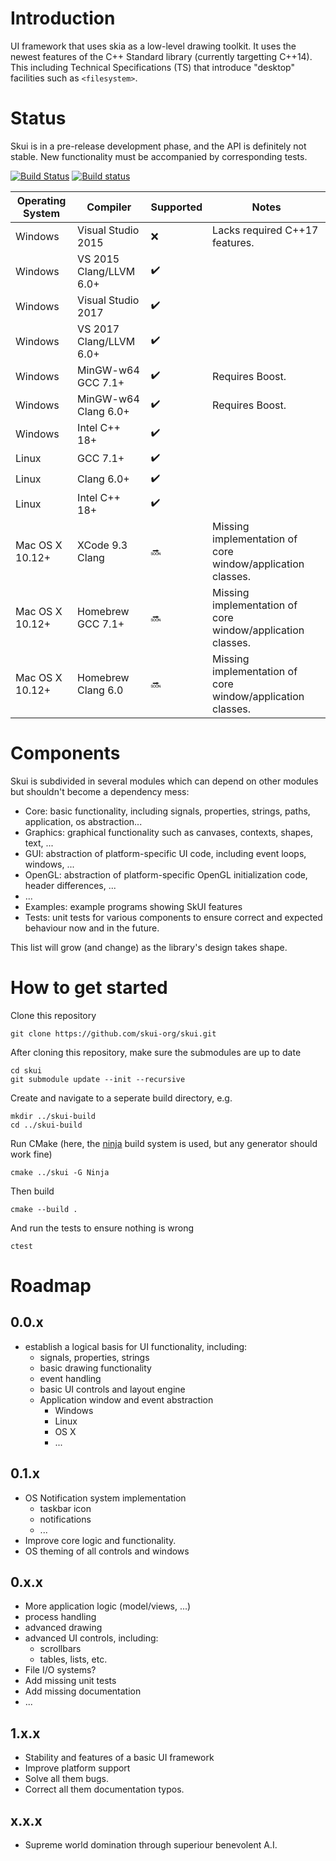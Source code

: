 # Introduction

UI framework that uses skia as a low-level drawing toolkit.
It uses the newest features of the C++ Standard library (currently targetting C++14).
This including Technical Specifications (TS) that introduce "desktop" facilities such as `<filesystem>`.

# Status

Skui is in a pre-release development phase, and the API is definitely not stable.
New functionality must be accompanied by corresponding tests.

[![Build Status](https://travis-ci.org/skui-org/skui.svg?branch=master)](https://travis-ci.org/skui-org/skui)
[![Build status](https://ci.appveyor.com/api/projects/status/s9t7o9k8u0p15e0x?svg=true)](https://ci.appveyor.com/project/RubenVanBoxem/skui)

| Operating System | Compiler                | Supported          | Notes |
|------------------| ------------------------|--------------------| ----- |
| Windows          | Visual Studio 2015      |        :x:         | Lacks required C++17 features. |
| Windows          | VS 2015 Clang/LLVM 6.0+ | :heavy_check_mark: |       |
| Windows          | Visual Studio 2017      | :heavy_check_mark: |       |
| Windows          | VS 2017 Clang/LLVM 6.0+ | :heavy_check_mark: |       |
| Windows          | MinGW-w64 GCC 7.1+      | :heavy_check_mark: | Requires Boost. |
| Windows          | MinGW-w64 Clang 6.0+    | :heavy_check_mark: | Requires Boost. |
| Windows          | Intel C++ 18+           | :heavy_check_mark: |       |
| Linux            | GCC 7.1+                | :heavy_check_mark: |       |
| Linux            | Clang 6.0+              | :heavy_check_mark: |       |
| Linux            | Intel C++ 18+           | :heavy_check_mark: |       |
| Mac OS X 10.12+  | XCode 9.3 Clang         |      :soon:        | Missing implementation of core window/application classes. |
| Mac OS X 10.12+  | Homebrew GCC 7.1+       |      :soon:        | Missing implementation of core window/application classes. |
| Mac OS X 10.12+  | Homebrew Clang 6.0      |      :soon:        | Missing implementation of core window/application classes. |

# Components

Skui is subdivided in several modules which can depend on other modules but shouldn't become a dependency mess:

 * Core: basic functionality, including signals, properties, strings, paths, application, os abstraction...
 * Graphics: graphical functionality such as canvases, contexts, shapes, text, ...
 * GUI: abstraction of platform-specific UI code, including event loops, windows, ...
 * OpenGL: abstraction of platform-specific OpenGL initialization code, header differences, ...
 * ...
 * Examples: example programs showing SkUI features
 * Tests: unit tests for various components to ensure correct and expected behaviour now and in the future.

This list will grow (and change) as the library's design takes shape.

# How to get started

Clone this repository

    git clone https://github.com/skui-org/skui.git

After cloning this repository, make sure the submodules are up to date

    cd skui
    git submodule update --init --recursive

Create and navigate to a seperate build directory, e.g.

    mkdir ../skui-build
    cd ../skui-build

Run CMake (here, the [ninja](https://ninja-build.org/) build system is used, but any generator should work fine)

    cmake ../skui -G Ninja

Then build

    cmake --build .

And run the tests to ensure nothing is wrong

    ctest

# Roadmap

## 0.0.x

 * establish a logical basis for UI functionality, including:
   * signals, properties, strings
   * basic drawing functionality
   * event handling
   * basic UI controls and layout engine
   * Application window and event abstraction
     * Windows
     * Linux
     * OS X
     * ...

## 0.1.x

 * OS Notification system implementation
   * taskbar icon
   * notifications
   * ...
 * Improve core logic and functionality.
 * OS theming of all controls and windows

## 0.x.x

 * More application logic (model/views, ...)
 * process handling
 * advanced drawing
 * advanced UI controls, including:
   * scrollbars
   * tables, lists, etc.
 * File I/O systems?
 * Add missing unit tests
 * Add missing documentation
 * ...

## 1.x.x

 * Stability and features of a basic UI framework
 * Improve platform support
 * Solve all them bugs.
 * Correct all them documentation typos.

## x.x.x

 * Supreme world domination through superiour benevolent A.I.
